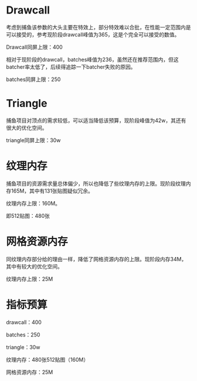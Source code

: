 # Drawcall
考虑到捕鱼该参数的大头主要在特效上，部分特效难以合批，在性能一定范围内是可以接受的，参考现阶段drawcall峰值为365，这是个完全可以接受的数值。

Drawcall同屏上限：400

相对于现阶段的drawcall，batches峰值为236，虽然还在推荐范围内，但这batcher率太低了，后续得追踪一下batcher失败的原因。

batches同屏上限：250

# Triangle
捕鱼项目对顶点的需求较低，可以适当降低该预算，现阶段峰值为42w，其还有很大的优化空间。

triangle同屏上限：30w

# 纹理内存
捕鱼项目的资源需求量总体偏少，所以也降低了些纹理内存的上限。现阶段纹理内存165M，其中有131张贴图疑似冗余。

纹理内存上限：160M。

即512贴图：480张

# 网格资源内存
同纹理内存部分给的理由一样，降低了网格资源内存的上限。现阶段内存34M，其中有较大的优化空间。

纹理内存上限：25M

# 指标预算
drawcall：400

batches：250

triangle：30w

纹理内存：480张512贴图（160M）

网格资源内存：25M

